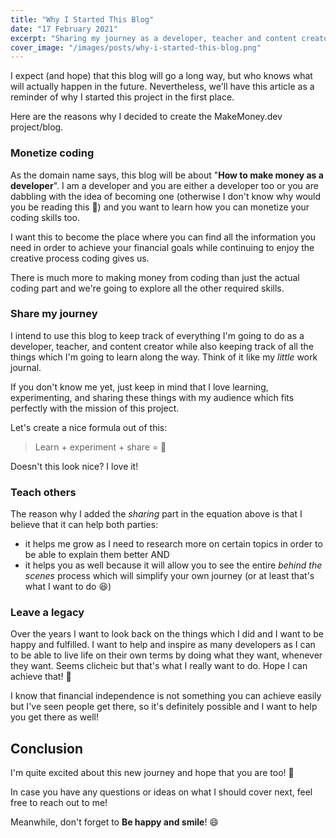 ```yaml
---
title: "Why I Started This Blog"
date: "17 February 2021"
excerpt: "Sharing my journey as a developer, teacher and content creator."
cover_image: "/images/posts/why-i-started-this-blog.png"
---
```


I expect (and hope) that this blog will go a long way, but who knows what will actually happen in the future. Nevertheless, we'll have this article as a reminder of why I started this project in the first place.

Here are the reasons why I decided to create the MakeMoney.dev project/blog.

### Monetize coding

As the domain name says, this blog will be about "**How to make money as a developer**". I am a developer and you are either a developer too or you are dabbling with the idea of becoming one (otherwise I don't know why would you be reading this 😬) and you want to learn how you can monetize your coding skills too.

I want this to become the place where you can find all the information you need in order to achieve your financial goals while continuing to enjoy the creative process coding gives us.

There is much more to making money from coding than just the actual coding part and we're going to explore all the other required skills.

### Share my journey

I intend to use this blog to keep track of everything I'm going to do as a developer, teacher, and content creator while also keeping track of all the things which I'm going to learn along the way. Think of it like my _little_ work journal.

If you don't know me yet, just keep in mind that I love learning, experimenting, and sharing these things with my audience which fits perfectly with the mission of this project.

Let's create a nice formula out of this:

> Learn + experiment + share = 💜

Doesn't this look nice? I love it!

### Teach others

The reason why I added the _sharing_ part in the equation above is that I believe that it can help both parties:

-   it helps me grow as I need to research more on certain topics in order to be able to explain them better AND
-   it helps you as well because it will allow you to see the entire _behind the scenes_ process which will simplify your own journey (or at least that's what I want to do 😆)

### Leave a legacy

Over the years I want to look back on the things which I did and I want to be happy and fulfilled. I want to help and inspire as many developers as I can to be able to live life on their own terms by doing what they want, whenever they want. Seems clicheic but that's what I really want to do. Hope I can achieve that! 🤞

I know that financial independence is not something you can achieve easily but I've seen people get there, so it's definitely possible and I want to help you get there as well!

## Conclusion

I'm quite excited about this new journey and hope that you are too! 🤩

In case you have any questions or ideas on what I should cover next, feel free to reach out to me!

Meanwhile, don't forget to **Be happy and smile**! 😄
